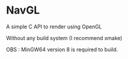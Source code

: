 # NavGL
A simple C API to render using OpenGL

Without any build system (I recommend xmake)

OBS : MinGW64 version 8 is required to build.

